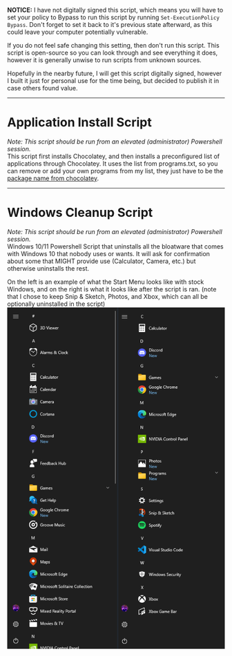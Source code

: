 __NOTICE:__ I have not digitally signed this script, which means you will have to set your policy to Bypass to run this script by running `Set-ExecutionPolicy Bypass`. Don't forget to set it back to it's previous state afterward, as this could leave your computer potentially vulnerable.  

If you do not feel safe changing this setting, then don't run this script. This script is open-source so you can look through and see everything it does, however it is generally unwise to run scripts from unknown sources.

Hopefully in the nearby future, I will get this script digitally signed, however I built it just for personal use for the time being, but decided to publish it in case others found value.

---
# Application Install Script
*Note: This script should be run from an elevated (administrator) Powershell session.*  
This script first installs Chocolatey, and then installs a preconfigured list of applications through Chocolatey. It uses the list from programs.txt, so you can remove or add your own programs from my list, they just have to be the [package name from chocolatey](https://community.chocolatey.org/packages).

---
# Windows Cleanup Script
*Note: This script should be run from an elevated (administrator) Powershell session.*  
Windows 10/11 Powershell Script that uninstalls all the bloatware that comes with Windows 10 that nobody uses or wants. It will ask for confirmation about some that MIGHT provide use (Calculator, Camera, etc.) but otherwise uninstalls the rest.

On the left is an example of what the Start Menu looks like with stock Windows, and on the right is what it looks like after the script is ran.
(note that I chose to keep Snip & Sketch, Photos, and Xbox, which can all be optionally uninstalled in the script)  
![Windows before script](./Images/before-after.png)